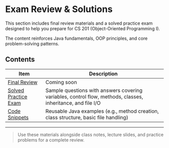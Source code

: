 # Exam Review & Solutions

This section includes final review materials and a solved practice exam designed to help you prepare for CS 201 (Object-Oriented Programming I).

The content reinforces Java fundamentals, OOP principles, and core problem-solving patterns.



## Contents

| Item | Description |
|------|-------------|
| [Final Review](./final-review.md) | Coming soon |
| [Solved Practice Exam](./solved-practice-exam.md) | Sample questions with answers covering variables, control flow, methods, classes, inheritance, and file I/O |
| [Code Snippets](../code-snippets/README.md) | Reusable Java examples (e.g., method creation, class structure, basic file handling) |

---

> Use these materials alongside class notes, lecture slides, and practice problems for a complete review.
